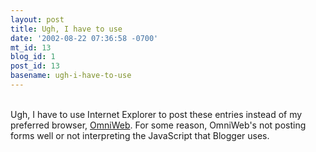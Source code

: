 ```yaml
---
layout: post
title: Ugh, I have to use
date: '2002-08-22 07:36:58 -0700'
mt_id: 13
blog_id: 1
post_id: 13
basename: ugh-i-have-to-use
---
```

<br />Ugh, I have to use Internet Explorer to post these entries instead of my preferred browser, <a href="http://www.omnigroup.com/applications/omniweb/" title="Huge featureset, great looks, Cocoa-goodness!">OmniWeb</a>. For some reason, OmniWeb's not posting forms well or not interpreting the JavaScript that Blogger uses.<br /><br /><br />
